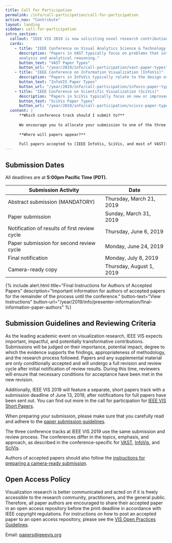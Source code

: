 ```yaml
---
title: Call For Participation
permalink: /info/call-participation/call-for-participation
active_nav: "Contribute"
layout: landing
sidebar: call-for-participation
intro_section:
  callout: "IEEE VIS 2019 is now soliciting novel research contributions and innovative applications in all areas of visualization as captured by its three main conference tracks: VAST, InfoVis, and SciVis."
  cards:
    - title: "IEEE Conference on Visual Analytics Science & Technology (VAST)"
      description: "Papers in VAST typically focus on problems that integrate data analysis algorithms and visual interfaces to support data
      analysis and analytical reasoning."
      button_text: "VAST Paper Types"
      button_url: "/year/2019/info/call-participation/vast-paper-types"
    - title: "IEEE Conference on Information Visualization (InfoVis)"
      description: "Papers in InfoVis typically relate to the design or evaluation of new or improved visual encodings or interaction techniques of abstract data (such as graphs, tables, or text data)."
      button_text: "InfoVIS Paper Types"
      button_url: "/year/2019/info/call-participation/infovis-paper-types/"
    - title: "IEEE Conference on Scientific Visualization (SciVis)"
      description: "Papers in SciVis typically focus on new or improved visual encodings, mathematical models, algorithms, or interaction techniques for the visualization of data related to science and engineering, as well as integration into novel applications and systems."
      button_text: "SciVis Paper Types"
      button_url: "/year/2019/info/call-participation/scivis-paper-types/"
  content: |
      **Which conference track should I submit to?**
      
      We encourage you to allocate your submission to one of the three tracks above. But if you are unsure, you will have the option to allow the paper chairs to allocate your paper to the one they deem the most appropriate.
      
      **Where will papers appear?**
      
      Full papers accepted to [IEEE InfoVis, SciVis, and most of VAST](https://google.com) will appear in a special issue of the IEEE Transactions on Visualization and Computer Graphics (TVCG). Some papers of the VAST conference will be published as archival, conference publications.
---
```

        


## Submission Dates
All deadlines are at **5:00pm Pacific Time (PDT).**

| Submission Activity | Date |
|----------|------|
| Abstract submission (MANDATORY) | Thursday, March 21, 2019 |
| Paper submission | Sunday, March 31, 2019 |
| Notification of results of first review cycle | Thursday, June 6, 2019 |
| Paper submission for second review cycle | Monday, June 24, 2019 |
| Final notification | Monday, July 8, 2019 |
| Camera-ready copy | Thursday, August 1, 2019 |

{% include alert.html
    title="Final Instructions for Authors of Accepted Papers"
    description="Important information for authors of accepted papers for the remainder of the process until the conference."
    button-text="View Instructions"
    button-url="/year/2019/info/presenter-information/final-information-paper-authors"
%}


## Submission Guidelines and Reviewing Criteria
As the leading academic event on visualization research, IEEE VIS expects important, impactful, and potentially transformative 
contributions. Submissions will be judged on their importance, potential impact, degree to which the evidence supports the findings, 
appropriateness of methodology, and the research process followed. Papers and any supplemental material are only conditionally accepted 
and will undergo a full revision and review cycle after initial notification of review results. 
During this time, reviewers will ensure that necessary conditions for acceptance have been met in the new revision.

Additionally, IEEE VIS 2019 will feature a separate, short papers track with a submission deadline of June 13, 2019, after 
notifications for full papers have been sent out. You can find out more in the call for participation for [IEEE VIS Short Papers](shortpapers). 

When preparing your submission, please make sure that you carefully read and adhere to the [paper submission guidelines](paper-submission-guidelines).

The three conference tracks at IEEE VIS 2019 use the same submission and review process. The conferences differ in the topics, 
emphasis, and approach, as described in the conference-specific for [VAST](vast-paper-types), [InfoVis](infovis-paper-types), and [SciVis](scivis-paper-types).

Authors of accepted papers should also follow the [instructions for preparing a camera-ready submission](/year/2019/info/presenter-information/final-information-paper-authors).

## Open Access Policy
Visualization research is better communicated and acted on if it is freely accessible to the research community, practitioners, and the general public. Therefore, all paper authors are encouraged to share their accepted paper in an open access repository before the print deadline in accordance with IEEE copyright regulations. For instructions on how to post an accepted paper to an open access repository, please see the [VIS Open Practices Guidelines](/year/2019/info/open-practices/open-practices).

Email: papers@ieeevis.org
